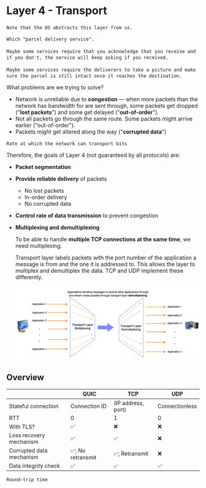 # Layer 4 - Transport

~~~admonish note
Note that the OS abstracts this layer from us.
~~~

~~~admonish tip title="Analogy"
Which "parcel delivery service".

Maybe some services require that you acknowledge that you receive and if you don't, the service will keep asking if you received.

Maybe some services require the deliverers to take a picture and make sure the parcel is still intact once it reaches the destination. 
~~~

What problems are we trying to solve?

- Network is unreliable due to **congestion** — when more packets than the network has bandwidth for are sent through, some packets get dropped ("**lost packets**") and some get delayed ("**out-of-order**").
- Not all packets go through the same route. Some packets might arrive earlier ("out-of-order").
- Packets might get altered along the way ("**corrupted data**")

```admonish info title="Definition: Bandwidth"
Rate at which the network can transport bits
```

Therefore, the goals of Layer 4 (not guaranteed by all protocols) are:

- **Packet segmentation**

- **Provide reliable delivery** of packets
  - No lost packets
  - In-order delivery
  - No corrupted data
- **Control rate of data transmission** to prevent congestion
- **Multiplexing and demultiplexing**

  To be able to handle **multiple TCP connections at the same time**, we need multiplexing.
  
  Transport layer labels packets with the port number of the application a message is from and the one it is addressed to. This allows the layer to multiplex and demultiplex the data. TCP and UDP implement these differently.

  ![TCP](./tcp1.png)

## Overview

|                          | QUIC              | TCP                | UDP            |
| ------------------------ | ----------------- | ------------------ | -------------- |
| Stateful connection      | Connection ID     | (IP address, port) | Connectionless |
| RTT                      | 0                 | 1                  | 0              |
| With TLS?                | ✅                | ❌                 | ❌             |
| Loss recovery mechanism  | ✅                | ✅                 | ❌             |
| Corrupted data mechanism | ✅; No retransmit | ✅; Retransmit     | ❌             |
| Data integrity check     | ✅                | ✅                 | ✅             |

```admonish info title="Definition: RTT"
Round-trip time
```
